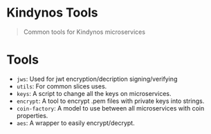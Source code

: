 # Kindynos Tools

> Common tools for Kindynos microservices

# Tools

* `jws`: Used for jwt encryption/decription signing/verifying
* `utils`: For common slices uses.
* `keys`: A script to change all the keys on microservices.
* `encrypt`: A tool to encrypt .pem files with private keys into strings.
* `coin-factory`: A model to use between all microservices with coin properties.
* `aes`: A wrapper to easily encrypt/decrypt.